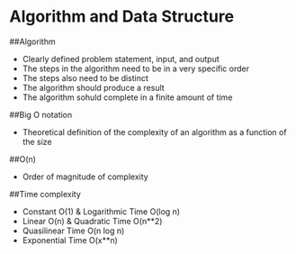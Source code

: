 # Algorithm and Data Structure

##Algorithm
- Clearly defined problem statement, input, and output
- The steps in the algorithm need to be in a very specific order
- The steps also need to be distinct
- The algorithm should produce a result
- The algorithm sohuld complete in a finite amount of time

##Big O notation
- Theoretical definition of the complexity of an algorithm as a function of the size

##O(n)
- Order of magnitude of complexity

##Time complexity
- Constant O(1) & Logarithmic Time O(log n)
- Linear O(n) & Quadratic Time O(n**2)
- Quasilinear Time O(n log n)
- Exponential Time O(x**n)
